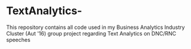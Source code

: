 # TextAnalytics-
This repository contains all code used in my Business Analytics Industry Cluster (Aut '16) group project regarding Text Analytics on DNC/RNC speeches
